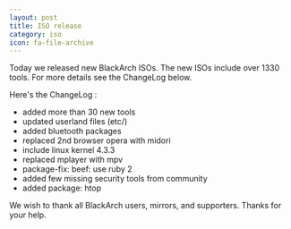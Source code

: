 ```yaml
---
layout: post
title: ISO release
category: iso
icon: fa-file-archive
---
```


Today we released new BlackArch ISOs. The new ISOs include over 1330 tools. For more details see the ChangeLog below.

Here's the ChangeLog :

* added more than 30 new tools
* updated userland files (etc/)
* added bluetooth packages
* replaced 2nd browser opera with midori
* include linux kernel 4.3.3
* replaced mplayer with mpv
* package-fix: beef: use ruby 2
* added few missing security tools from community
* added package: htop

We wish to thank all BlackArch users, mirrors, and supporters. Thanks for your help.